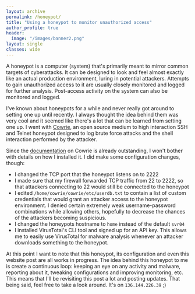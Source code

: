 ```yaml
---
layout: archive
permalink: /honeypot/
title: "Using a honeypot to monitor unauthorized access"
author_profile: true
header:
  image: "/images/banner2.png"
layout: single
classes: wide
---
```


A honeypot is a computer (system) that's primarily meant to mirror common targets of cyberattacks. It can be designed to look and feel almost exactly like an actual production environment, luring in potential attackers. Attempts to gain unauthorized access to it are usually closely monitored and logged for further analysis. Post-access activity on the system can also be monitored and logged.

I've known about honeypots for a while and never really got around to setting one up until recently. I always thought the idea behind them was very cool and it seemed like there's a lot that can be learned from setting one up. I went with [Cowrie](https://github.com/cowrie/cowrie), an open source medium to high interaction SSH and Telnet honeypot designed to log brute force attacks and the shell interaction performed by the attacker.

Since the [documentation](https://cowrie.readthedocs.io/en/latest/index.html) on Cowrie is already outstanding, I won't bother with details on how I installed it. I did make some configuration changes, though:

* I changed the TCP port that the honeypot listens on to 2222
* I made sure that my firewall forwarded TCP traffic from 22 to 2222, so that attackers connecting to 22 would still be connected to the honeypot
* I edited `/home/cowrie/cowrie/etc/userdb.txt` to contain a list of custom credentials that would grant an attacker access to the honeypot environment. I denied certain extremely weak username-password combinations while allowing others, hopefully to decrease the chances of the attackers becoming suspicious.
* I changed the honeypots hostname to `home` instead of the default `svr04`
* I installed VirusTotal's CLI tool and signed up for an API key. This allows me to easily use VirusTotal for malware analysis whenever an attacker downloads something to the honeypot.

At this point I want to note that this honeypot, its configuration and even this website post are all works in progress. The idea behind this honeypot to me is create a continuous loop: keeping an eye on any activity and malware, reporting about it, tweaking configurations and improving monitoring, etc. This means that I'll be revisiting this post a lot and posting updates. That being said, feel free to take a look around. It's on `136.144.226.39` ;)
